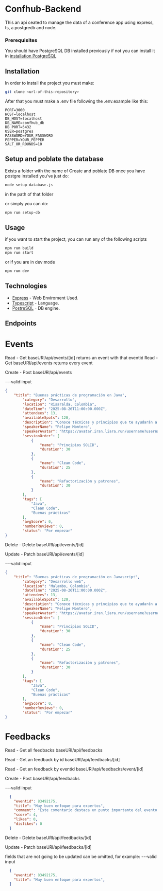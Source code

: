 # Confhub-Backend
This an api ceated to manage the data of a conference app using express, ts, a postgredb and node.

### Prerequisites

You should have PostgreSQL DB installed previously if not you can install it in 
[installation PostgreSQL](https://www-postgresql-org.translate.goog/download/?_x_tr_sl=en&_x_tr_tl=es&_x_tr_hl=es&_x_tr_pto=tc) 

## Installation

In order to install the project you must make:
```bash
git clone <url-of-this-repository>
```

After that you must make a .env file following the .env.example
like this: 
```dotenv
PORT=3000 
HOST=localhost
DB_HOST=localhost 
DB_NAME=confhub_db 
DB_PORT=5432 
USER=postgres 
PASSWORD=YOUR_PASSWORD
PEPPER=YOUR_PEPPER
SALT_OR_ROUNDS=10
```
## Setup and poblate the database 

Exists a folder with the name of Create and poblate DB once you have postgre installed you've just do: 

```bash
node setup-database.js
```
in the path of that folder 

or simply you can do: 

```bash
npm run setup-db
```

## Usage

if you want to start the project, you can run any of the following scripts

```bash
npm run build
npm run start
```
or if you are in dev mode 
```bash
npm run dev
```


## Technologies

* [Express](https://expressjs.com/es/) - Web Enviroment Used.
* [Typescript](https://www.typescriptlang.org) - Language.
* [PostreSQL](https://www-postgresql-org.translate.goog/?_x_tr_sl=en&_x_tr_tl=es&_x_tr_hl=es&_x_tr_pto=tc) - DB engine.



## Endpoints

# Events

Read - Get
baseURl/api/events/\[id] returns an event with that eventid 
Read - Get
baseURl/api/events returns every event 

Create - Post
baseURl/api/events

---valid input </br>
```json
{ 
    "title": "Buenas prácticas de programación en Java",
        "category": "Desarrollo",
        "location": "Risaralda, Colombia",
        "dateTime": "2025-08-26T11:00:00.000Z",
        "attendees": 13,
        "availableSpots": 120,
        "description": "Conoce técnicas y principios que te ayudarán a escribir código más limpio, legible y mantenible en Java.",
        "speakerName": "Felipe Montero",
        "speakerAvatar": "https://avatar.iran.liara.run/username?username=Felipe+Romero",
        "sessionOrder": [
            {
                "name": "Principios SOLID",
                "duration": 30
            },
            {
                "name": "Clean Code",
                "duration": 25
            },
            {
                "name": "Refactorización y patrones",
                "duration": 30
            }
        ],
        "tags": [
            "Java",
            "Clean Code",
            "Buenas prácticas"
        ],
        "avgScore": 0,
        "numberReviews": 0,
        "status": "Por empezar"
}
```
Delete - Delete
baseURl/api/events/\[id]

Update - Patch 
baseURl/api/events/\[id]

---valid input </br>
```json
{ 
    "title": "Buenas prácticas de programación en Javascript",
        "category": "Desarrollo web",
        "location": "Malambo, Colombia",
        "dateTime": "2025-08-26T11:00:00.000Z",
        "attendees": 13,
        "availableSpots": 120,
        "description": "Conoce técnicas y principios que te ayudarán a escribir código más limpio, legible y mantenible en Java.",
        "speakerName": "Felipe Montero",
        "speakerAvatar": "https://avatar.iran.liara.run/username?username=Felipe+Romero",
        "sessionOrder": [
            {
                "name": "Principios SOLID",
                "duration": 30
            },
            {
                "name": "Clean Code",
                "duration": 25
            },
            {
                "name": "Refactorización y patrones",
                "duration": 30
            }
        ],
        "tags": [
            "Java",
            "Clean Code",
            "Buenas prácticas"
        ],
        "avgScore": 0,
        "numberReviews": 0,
        "status": "Por empezar"
}
```
# Feedbacks

Read - Get all feedbacks
baseURl/api/feedbacks

Read - Get an feedback by id
baseURl/api/feedbacks/\[id]

Read - Get an feedback by eventid
baseURl/api/feedbacks/event/\[id]

Create - Post
baseURl/api/feedbacks

---valid input </br>
```json
  {
    "eventid": 83492175,
    "title": "Muy buen enfoque para expertos",
    "comment": "Este comentario destaca un punto importante del evento. Sin embargo, podría beneficiarse de más ejemplos concretos o aplicaciones prácticas que permitan entenderlo mejor.",
    "score": 4,
    "likes": 0,
    "dislikes": 0
  } 
```
Delete - Delete
baseURl/api/feedbacks/\[id]

Update - Patch 
baseURl/api/feedbacks/\[id]

fields that are not going to be updated can be omitted, for example: 
---valid input </br>
```json
  {
    "eventid": 83492175,
    "title": "Muy buen enfoque para expertos",
  } 
```
